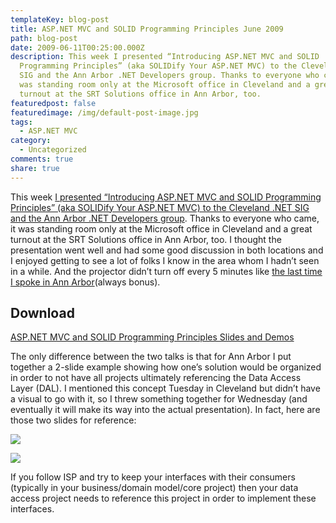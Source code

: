 ```yaml
---
templateKey: blog-post
title: ASP.NET MVC and SOLID Programming Principles June 2009
path: blog-post
date: 2009-06-11T00:25:00.000Z
description: This week I presented “Introducing ASP.NET MVC and SOLID
  Programming Principles” (aka SOLIDify Your ASP.NET MVC) to the Cleveland .NET
  SIG and the Ann Arbor .NET Developers group. Thanks to everyone who came, it
  was standing room only at the Microsoft office in Cleveland and a great
  turnout at the SRT Solutions office in Ann Arbor, too.
featuredpost: false
featuredimage: /img/default-post-image.jpg
tags:
  - ASP.NET MVC
category:
  - Uncategorized
comments: true
share: true
---
```

This week [I presented “Introducing ASP.NET MVC and SOLID Programming Principles” (aka SOLIDify Your ASP.NET MVC) to the Cleveland .NET SIG and the Ann Arbor .NET Developers group](https://ardalis.com/speaking-in-cleveland-and-ann-arbor-this-week). Thanks to everyone who came, it was standing room only at the Microsoft office in Cleveland and a great turnout at the SRT Solutions office in Ann Arbor, too. I thought the presentation went well and had some good discussion in both locations and I enjoyed getting to see a lot of folks I know in the area whom I hadn’t seen in a while. And the projector didn’t turn off every 5 minutes like [the last time I spoke in Ann Arbor](https://ardalis.com/speaking-in-ann-arbor-november-14th)(always bonus).

## Download

[ASP.NET MVC and SOLID Programming Principles Slides and Demos](http://ssmith-presentations.s3.amazonaws.com/ssmith_SOLIDifyASPNETMVC_June2009.zip)

The only difference between the two talks is that for Ann Arbor I put together a 2-slide example showing how one’s solution would be organized in order to not have all projects ultimately referencing the Data Access Layer (DAL). I mentioned this concept Tuesday in Cleveland but didn’t have a visual to go with it, so I threw something together for Wednesday (and eventually it will make its way into the actual presentation). In fact, here are those two slides for reference:

![](/img/mvc1.png)

![](/img/mvc11.png)

If you follow ISP and try to keep your interfaces with their consumers (typically in your business/domain model/core project) then your data access project needs to reference this project in order to implement these interfaces.